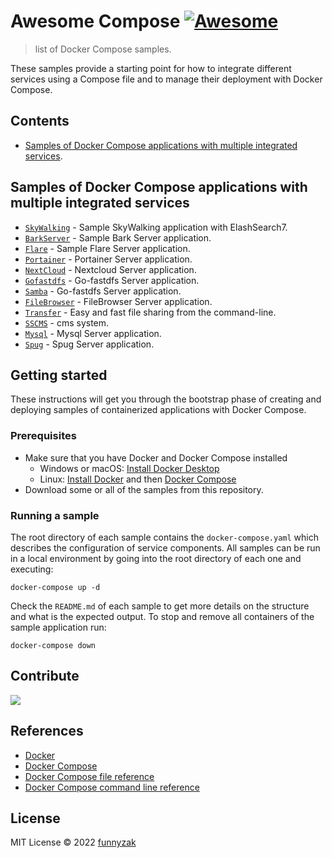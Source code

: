 # Awesome Compose [![Awesome](https://awesome.re/badge.svg)](https://awesome.re)

> list of Docker Compose samples.

These samples provide a starting point for how to integrate different services using a Compose file and to manage their deployment with Docker Compose.

<!--lint disable awesome-toc-->

## Contents

- [Samples of Docker Compose applications with multiple integrated services](#samples-of-docker-compose-applications-with-multiple-integrated-services).

## Samples of Docker Compose applications with multiple integrated services

- [`SkyWalking`](https://github.com/ycrun/awesome-compose/tree/main/skywalking-es) - Sample SkyWalking application
  with ElashSearch7.
- [`BarkServer`](https://github.com/ycrun/awesome-compose/tree/main/bark) - Sample Bark Server application.
- [`Flare`](https://github.com/ycrun/awesome-compose/tree/main/flare) - Sample Flare Server application.
- [`Portainer`](https://github.com/ycrun/awesome-compose/tree/main/portainer) - Portainer Server application.
- [`NextCloud`](https://github.com/ycrun/awesome-compose/tree/main/nextcloud) - Nextcloud Server application.
- [`Gofastdfs`](https://github.com/ycrun/awesome-compose/tree/main/gofastdfs) - Go-fastdfs Server application.
- [`Samba`](https://github.com/ycrun/awesome-compose/tree/main/samba) - Go-fastdfs Server application.
- [`FileBrowser`](https://github.com/ycrun/awesome-compose/tree/main/filebrowser) - FileBrowser Server application.
- [`Transfer`](https://github.com/ycrun/awesome-compose/tree/main/transfer) - Easy and fast file sharing from the command-line.
- [`SSCMS`](https://github.com/ycrun/awesome-compose/tree/main/transfer) - cms system.
- [`Mysql`](https://github.com/ycrun/awesome-compose/tree/main/mysql) - Mysql Server application.
- [`Spug`](https://github.com/ycrun/awesome-compose/tree/main/spug) - Spug Server application.

<!--lint disable awesome-toc-->

<!--lint disable awesome-toc-->

## Getting started

These instructions will get you through the bootstrap phase of creating and
deploying samples of containerized applications with Docker Compose.

### Prerequisites

- Make sure that you have Docker and Docker Compose installed
  - Windows or macOS:
    [Install Docker Desktop](https://www.docker.com/get-started)
  - Linux: [Install Docker](https://www.docker.com/get-started) and then
    [Docker Compose](https://github.com/docker/compose)
- Download some or all of the samples from this repository.

### Running a sample

The root directory of each sample contains the `docker-compose.yaml` which
describes the configuration of service components. All samples can be run in
a local environment by going into the root directory of each one and executing:

```console
docker-compose up -d
```

Check the `README.md` of each sample to get more details on the structure and
what is the expected output.
To stop and remove all containers of the sample application run:

```console
docker-compose down
```

<!--lint disable awesome-toc-->

## Contribute

<a href="https://github.com/ycrun/awesome-compose/graphs/contributors">
  <img src="https://contrib.rocks/image?repo=funnyzak/awesome-compose" />
</a>

## References

- [Docker](https://docs.docker.com/)
- [Docker Compose](https://docs.docker.com/compose/)
- [Docker Compose file reference](https://docs.docker.com/compose/compose-file/)
- [Docker Compose command line reference](https://docs.docker.com/compose/reference/)

## License

MIT License © 2022 [funnyzak](https://github.com/ycrun/awesome-compose)
